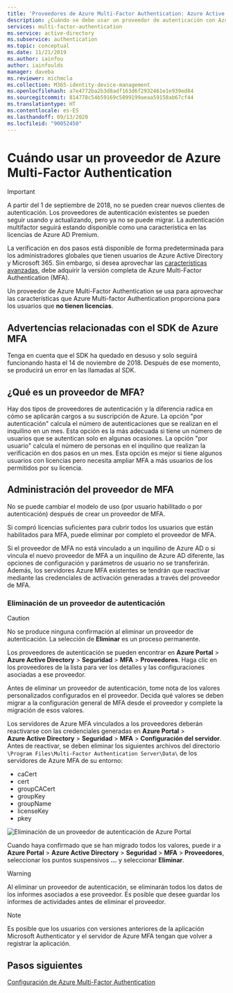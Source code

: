 ```yaml
---
title: 'Proveedores de Azure Multi-Factor Authentication: Azure Active Directory'
description: ¿Cuándo se debe usar un proveedor de autenticación con Azure MFA?
services: multi-factor-authentication
ms.service: active-directory
ms.subservice: authentication
ms.topic: conceptual
ms.date: 11/21/2019
ms.author: iainfou
author: iainfoulds
manager: daveba
ms.reviewer: michmcla
ms.collection: M365-identity-device-management
ms.openlocfilehash: a7e4772ba2b3d8adf163d6f2932461e1e939ed84
ms.sourcegitcommit: 814778c54b59169c5899199aeaa59158ab67cf44
ms.translationtype: HT
ms.contentlocale: es-ES
ms.lasthandoff: 09/13/2020
ms.locfileid: "90052450"
---
```

# <a name="when-to-use-an-azure-multi-factor-authentication-provider"></a>Cuándo usar un proveedor de Azure Multi-Factor Authentication

> [!IMPORTANT]
> A partir del 1 de septiembre de 2018, no se pueden crear nuevos clientes de autenticación. Los proveedores de autenticación existentes se pueden seguir usando y actualizando, pero ya no se puede migrar. La autenticación multifactor seguirá estando disponible como una característica en las licencias de Azure AD Premium.

La verificación en dos pasos está disponible de forma predeterminada para los administradores globales que tienen usuarios de Azure Active Directory y Microsoft 365. Sin embargo, si desea aprovechar las [características avanzadas](howto-mfa-mfasettings.md), debe adquirir la versión completa de Azure Multi-Factor Authentication (MFA).

Un proveedor de Azure Multi-Factor Authentication se usa para aprovechar las características que Azure Multi-factor Authentication proporciona para los usuarios que **no tienen licencias**.

## <a name="caveats-related-to-the-azure-mfa-sdk"></a>Advertencias relacionadas con el SDK de Azure MFA

Tenga en cuenta que el SDK ha quedado en desuso y solo seguirá funcionando hasta el 14 de noviembre de 2018. Después de ese momento, se producirá un error en las llamadas al SDK.

## <a name="what-is-an-mfa-provider"></a>¿Qué es un proveedor de MFA?

Hay dos tipos de proveedores de autenticación y la diferencia radica en cómo se aplicarán cargos a su suscripción de Azure. La opción "por autenticación" calcula el número de autenticaciones que se realizan en el inquilino en un mes. Esta opción es la más adecuada si tiene un número de usuarios que se autentican solo en algunas ocasiones. La opción "por usuario" calcula el número de personas en el inquilino que realizan la verificación en dos pasos en un mes. Esta opción es mejor si tiene algunos usuarios con licencias pero necesita ampliar MFA a más usuarios de los permitidos por su licencia.

## <a name="manage-your-mfa-provider"></a>Administración del proveedor de MFA

No se puede cambiar el modelo de uso (por usuario habilitado o por autenticación) después de crear un proveedor de MFA.

Si compró licencias suficientes para cubrir todos los usuarios que están habilitados para MFA, puede eliminar por completo el proveedor de MFA.

Si el proveedor de MFA no está vinculado a un inquilino de Azure AD o si vincula el nuevo proveedor de MFA a un inquilino de Azure AD diferente, las opciones de configuración y parámetros de usuario no se transferirán. Además, los servidores Azure MFA existentes se tendrán que reactivar mediante las credenciales de activación generadas a través del proveedor de MFA.

### <a name="removing-an-authentication-provider"></a>Eliminación de un proveedor de autenticación

> [!CAUTION]
> No se produce ninguna confirmación al eliminar un proveedor de autenticación. La selección de **Eliminar** es un proceso permanente.

Los proveedores de autenticación se pueden encontrar en **Azure Portal** > **Azure Active Directory** > **Seguridad** > **MFA** > **Proveedores**. Haga clic en los proveedores de la lista para ver los detalles y las configuraciones asociadas a ese proveedor.

Antes de eliminar un proveedor de autenticación, tome nota de los valores personalizados configurados en el proveedor. Decida qué valores se deben migrar a la configuración general de MFA desde el proveedor y complete la migración de esos valores. 

Los servidores de Azure MFA vinculados a los proveedores deberán reactivarse con las credenciales generadas en **Azure Portal** > **Azure Active Directory** > **Seguridad** > **MFA** > **Configuración del servidor**. Antes de reactivar, se deben eliminar los siguientes archivos del directorio `\Program Files\Multi-Factor Authentication Server\Data\` de los servidores de Azure MFA de su entorno:

- caCert
- cert
- groupCACert
- groupKey
- groupName
- licenseKey
- pkey

![Eliminación de un proveedor de autenticación de Azure Portal](./media/concept-mfa-authprovider/authentication-provider-removal.png)

Cuando haya confirmado que se han migrado todos los valores, puede ir a **Azure Portal** > **Azure Active Directory** > **Seguridad** > **MFA** > **Proveedores**, seleccionar los puntos suspensivos **...** y seleccionar **Eliminar**.

> [!WARNING]
> Al eliminar un proveedor de autenticación, se eliminarán todos los datos de los informes asociados a ese proveedor. Es posible que desee guardar los informes de actividades antes de eliminar el proveedor.

> [!NOTE]
> Es posible que los usuarios con versiones anteriores de la aplicación Microsoft Authenticator y el servidor de Azure MFA tengan que volver a registrar la aplicación.

## <a name="next-steps"></a>Pasos siguientes

[Configuración de Azure Multi-Factor Authentication](howto-mfa-mfasettings.md)
